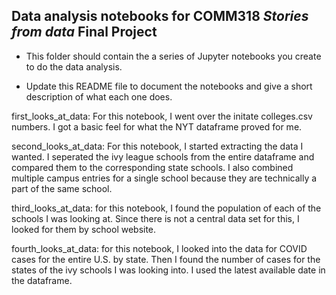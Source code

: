 ## Data analysis notebooks for COMM318 _Stories from data_ Final Project

* This folder should contain the a series of Jupyter notebooks you create to do the data analysis.

* Update this README file to document the notebooks and give a short description of what each one does.

first_looks_at_data: For this notebook, I went over the initate colleges.csv numbers. I got a basic feel for what the NYT dataframe proved for me.

second_looks_at_data: For this notebook, I started extracting the data I wanted. I seperated the ivy league schools from the entire dataframe and compared them to the corresponding state schools. I also combined multiple campus entries for a single school because they are technically a part of the same school.

third_looks_at_data: for this notebook, I found the population of each of the schools I was looking at. Since there is not a central data set for this, I looked for them by school website.

fourth_looks_at_data: for this notebook, I looked into the data for COVID cases for the entire U.S. by state. Then I found the number of cases for the states of the ivy schools I was looking into. I used the latest available date in the dataframe.
